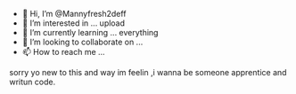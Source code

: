 - 👋 Hi, I’m @Mannyfresh2deff
- 👀 I’m interested in ... upload 
- 🌱 I’m currently learning ... everything 
- 💞️ I’m looking to collaborate on ...
- 📫 How to reach me ...

<!---
Mannyfresh2deff/Mannyfresh2deff is a ✨ special ✨ repository because its `README.md` (this file) appears on your GitHub profile.
You can click the Preview link to take a look at your changes.
--->
sorry yo new to this and way im feelin ,i wanna be someone
apprentice and writun code.
